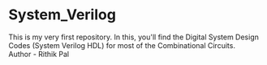 # System_Verilog
This is my  very first repository. In this, you'll find the Digital System Design Codes (System Verilog HDL) for most of the Combinational Circuits.
<br>
Author - Rithik Pal
